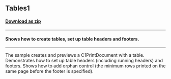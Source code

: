 ## Tables1
#### [Download as zip](https://grapecity.github.io/DownGit/#/home?url=https://github.com/GrapeCity/ComponentOne-WinForms-Samples/tree/master/NetFramework\Reports\C1Preview\CS\Tables1)
____
#### Shows how to create tables, set up table headers and footers.
____
The sample creates and previews a C1PrintDocument with a table. Demonstrates how to set up table headers (including running headers) and footers. Shows how to add orphan control (the minimum rows printed on the same page before the footer is specified). 